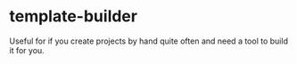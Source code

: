 # template-builder

Useful for if you create projects by hand quite often and need a tool to build it for you.
